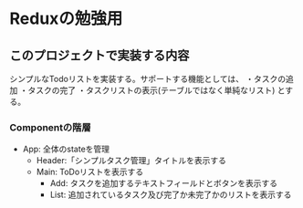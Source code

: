 # Reduxの勉強用

## このプロジェクトで実装する内容
シンプルなTodoリストを実装する。サポートする機能としては、
・タスクの追加
・タスクの完了
・タスクリストの表示(テーブルではなく単純なリスト)
とする。

### Componentの階層
- App: 全体のstateを管理
  - Header:「シンプルタスク管理」タイトルを表示する
  - Main: ToDoリストを表示する
    - Add: タスクを追加するテキストフィールドとボタンを表示する
    - List: 追加されているタスク及び完了か未完了かのリストを表示する